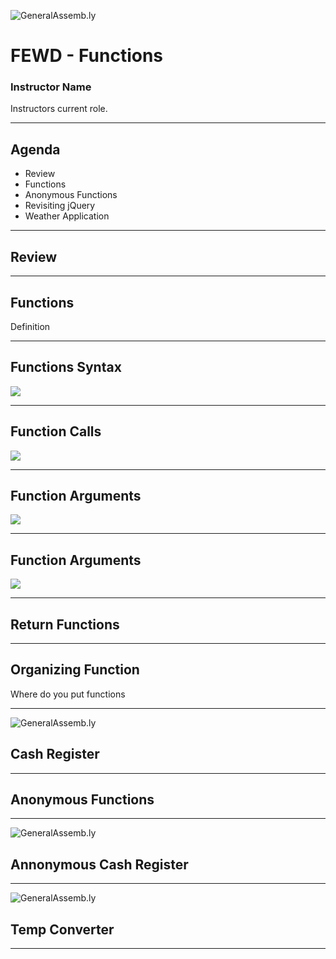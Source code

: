 ![GeneralAssemb.ly](../../img/icons/FEWD_Logo.png)

# FEWD - Functions

### Instructor Name

Instructors current role.

---


## Agenda

*	Review
*	Functions
*	Anonymous Functions
*	Revisiting jQuery
*	Weather Application

---


## Review

---

## Functions

Definition

---

## Functions Syntax

![](../../img/unit_2/functions_syntax.png)

---

## Function Calls

![](../../img/unit_2/function_calls.png)

---

## Function Arguments

![](../../img/unit_2/argument_syntax.png)

---


## Function Arguments



![](../../img/unit_2/function_call_argument.png)

---


## Return Functions

---

## Organizing Function 

Where do you put functions

---

![GeneralAssemb.ly](../../img/icons/code_along.png)
## Cash Register

---


## Anonymous Functions


---

![GeneralAssemb.ly](../../img/icons/code_along.png)
## Annonymous Cash Register

---


![GeneralAssemb.ly](../../img/icons/exercise_icon_md.png)
## Temp Converter

---


